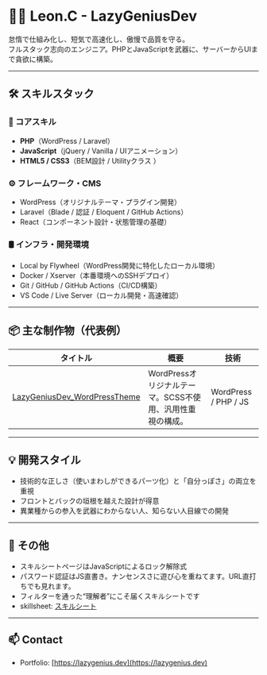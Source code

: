 # 👨‍💻 Leon.C - LazyGeniusDev

怠惰で仕組み化し、短気で高速化し、傲慢で品質を守る。  
フルスタック志向のエンジニア。PHPとJavaScriptを武器に、サーバーからUIまで貪欲に構築。

---

## 🛠 スキルスタック

### 🧠 コアスキル
- **PHP**（WordPress / Laravel）
- **JavaScript**（jQuery / Vanilla / UIアニメーション）
- **HTML5 / CSS3**（BEM設計 / Utilityクラス ）

### ⚙️ フレームワーク・CMS
- WordPress（オリジナルテーマ・プラグイン開発）
- Laravel（Blade / 認証 / Eloquent / GitHub Actions）
- React（コンポーネント設計・状態管理の基礎）

### 🛢 インフラ・開発環境
- Local by Flywheel（WordPress開発に特化したローカル環境）
- Docker / Xserver（本番環境へのSSHデプロイ）
- Git / GitHub / GitHub Actions（CI/CD構築）
- VS Code / Live Server（ローカル開発・高速確認）

---

## 📦 主な制作物（代表例）

| タイトル | 概要 | 技術 |
|----------|------|------|
| [LazyGeniusDev_WordPressTheme](https://github.com/Leon20200809/LazyGeniusDev_WordPressTheme) | WordPressオリジナルテーマ。SCSS不使用、汎用性重視の構成。 | WordPress / PHP / JS |


---

## 💡 開発スタイル

- 技術的な正しさ（使いまわしができるパーツ化）と「自分っぽさ」の両立を重視
- フロントとバックの垣根を越えた設計が得意
- 異業種からの参入を武器にわからない人、知らない人目線での開発

---

## 🧭 その他

- スキルシートページはJavaScriptによるロック解除式  
- パスワード認証はJS直書き。ナンセンスさに遊び心を重ねてます。URL直打ちでも見れます。 
- フィルターを通った“理解者”にこそ届くスキルシートです
- skillsheet: <a href="https://lazygenius.dev/wp-content/uploads/skill-sheet/index.html" target="_blank" rel="noopener noreferrer">スキルシート</a>

---

## 📫 Contact

- Portfolio: [https://lazygenius.dev](https://lazygenius.dev)
